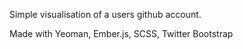 Simple visualisation of a users github account.

Made with Yeoman, Ember.js, SCSS, Twitter Bootstrap